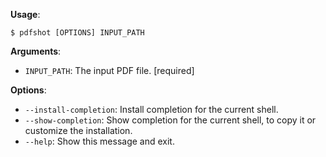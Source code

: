**Usage**:

```console
$ pdfshot [OPTIONS] INPUT_PATH
```

**Arguments**:

* `INPUT_PATH`: The input PDF file.  [required]

**Options**:

* `--install-completion`: Install completion for the current shell.
* `--show-completion`: Show completion for the current shell, to copy it or customize the installation.
* `--help`: Show this message and exit.

